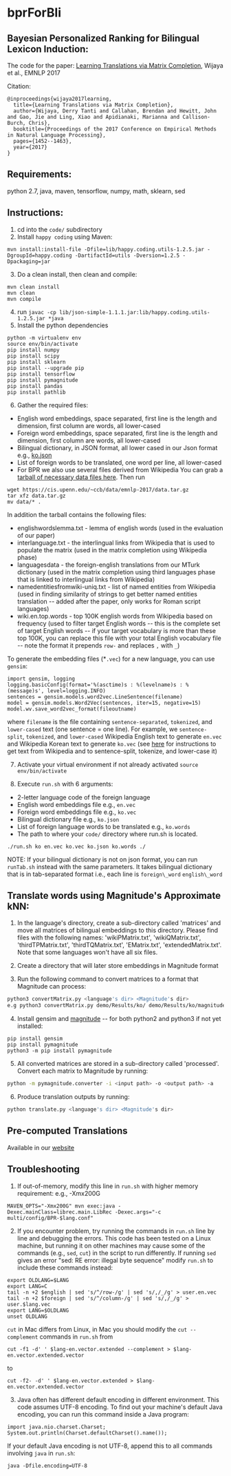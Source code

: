 # bprForBli
## Bayesian Personalized Ranking for Bilingual Lexicon Induction:

The code for the paper: [Learning Translations via Matrix Completion](https://www.seas.upenn.edu/~derry/bpr.pdf), Wijaya et al., EMNLP 2017

Citation:

```
@inproceedings{wijaya2017learning,
  title={Learning Translations via Matrix Completion},
  author={Wijaya, Derry Tanti and Callahan, Brendan and Hewitt, John and Gao, Jie and Ling, Xiao and Apidianaki, Marianna and Callison-Burch, Chris},
  booktitle={Proceedings of the 2017 Conference on Empirical Methods in Natural Language Processing},
  pages={1452--1463},
  year={2017}
}
```

## Requirements:

python 2.7, java, maven, tensorflow, numpy, math, sklearn, sed

## Instructions:
1. cd into the `code/` subdirectory
2. Install `happy coding` using Maven:
```
mvn install:install-file -Dfile=lib/happy.coding.utils-1.2.5.jar -DgroupId=happy.coding -DartifactId=utils -Dversion=1.2.5 -Dpackaging=jar
```
3. Do a clean install, then clean and compile: 
```
mvn clean install
mvn clean
mvn compile
```
4. run `javac -cp lib/json-simple-1.1.1.jar:lib/happy.coding.utils-1.2.5.jar *java`
5. Install the python dependencies 
```
python -m virtualenv env
source env/bin/activate
pip install numpy
pip install scipy
pip install sklearn
pip install --upgrade pip
pip install tensorflow
pip install pymagnitude
pip install pandas
pip install pathlib
```
6. Gather the required files:
* English word embeddings, space separated, first line is the length and dimension, first column are words, all lower-cased
* Foreign word embeddings, space separated, first line is the length and dimension, first column are words, all lower-cased
* Bilingual dictionary, in JSON format, all lower cased in our Json format e.g., [ko.json](https://www.seas.upenn.edu/~derry/ko.json)
* List of foreign words to be translated, one word per line, all lower-cased 
* For BPR we also use several files derived from Wikipedia 
You can grab a [tarball of necessary data files here](https://cis.upenn.edu/~ccb/data/emnlp-2017/data.tar.gz). Then run
```
wget https://cis.upenn.edu/~ccb/data/emnlp-2017/data.tar.gz
tar xfz data.tar.gz
mv data/* .
```
In addition the tarball contains the following files:
* englishwordslemma.txt - lemma of english words (used in the evaluation of our paper)
* interlanguage.txt - the interlingual links from Wikipedia that is used to populate the matrix (used in the matrix completion using Wikipedia phase)
* languagesdata - the foreign-english translations from our MTurk dictionary (used in the matrix completion using third languages phase that is linked to interlingual links from Wikipedia)
* namedentitiesfromwiki-uniq.txt - list of named entities from Wikipedia (used in finding similarity of strings to get better named entities translation -- added after the paper, only works for Roman script languages)
* wiki.en.top.words - top 100K english words from Wikipedia based on frequency (used to filter target English words -- this is the complete set of target English words -- if your target vocabulary is more than these top 100K, you can replace this file with your total English vocabulary file -- note the format it prepends `row-` and replaces `,` with `_`)


To generate the embedding files (\*`.vec`) for a new language, you can use `gensim`: 
```
import gensim, logging
logging.basicConfig(format='%(asctime)s : %(levelname)s : %(message)s', level=logging.INFO)
sentences = gensim.models.word2vec.LineSentence(filename)
model = gensim.models.Word2Vec(sentences, iter=15, negative=15)
model.wv.save_word2vec_format(fileoutname)
```
where `filename` is the file containing `sentence-separated`, `tokenized`, and `lower-cased` text (one sentence = one line). For example, we `sentence-split`, `tokenized`, and `lower-cased` Wikipedia English text to generate `en.vec` and Wikipedia Korean text to generate `ko.vec` (see [here](Wikipedia/README.md) for instructions to get text from Wikipedia and to sentence-split, tokenize, and lower-case it)

7. Activate your virtual environment if not already activated 
``
source env/bin/activate
``

8. Execute `run.sh` with 6 arguments: 
* 2-letter language code of the foreign language
* English word embeddings file e.g., `en.vec`
* Foreign word embeddings file e.g., `ko.vec`
* Bilingual dictionary file e.g., `ko.json`
* List of foreign language words to be translated e.g., `ko.words`
* The path to where your `code/` directory where run.sh is located.
```
./run.sh ko en.vec ko.vec ko.json ko.words ./
```
NOTE: If your bilingual dictionary is not on json format, you can run `runTab.sh` instead with the same parameters. It takes bilingual dictionary that is in tab-separated format i.e., each line is `foreign\_word` <tab> `english\_word`

## Translate words using Magnitude's Approximate kNN:
1. In the language's directory, create a sub-directory called 'matrices' and move all matrices of bilingual embeddings to this directory. Please find files with the following names: 'wikiPMatrix.txt', 'wikiQMatrix.txt', 'thirdTPMatrix.txt', 'thirdTQMatrix.txt', 'EMatrix.txt', 'extendedMatrix.txt'. Note that some languages won't have all six files.

2. Create a directory that will later store embeddings in Magnitude format

3. Run the following command to convert matrices to a format that Magnitude can process:
```bash
python3 convertMatrix.py <language's dir> <Magnitude's dir>
e.g python3 convertMatrix.py demo/Results/ko/ demo/Results/ko/magnitudes/
```
4. Install gensim and [magnitude](https://github.com/plasticityai/magnitude) -- for both python2 and python3 if not yet installed:
```
pip install gensim
pip install pymagnitude
python3 -m pip install pymagnitude
```
5. All converted matrices are stored in a sub-directory called 'processed'. Convert each matrix to Magnitude by running:
```bash
python -m pymagnitude.converter -i <input path> -o <output path> -a 
```
6. Produce translation outputs by running:
```bash
python translate.py <language's dir> <Magnitude's dir>
```

## Pre-computed Translations
Available in our [website](https://www.seas.upenn.edu/~derry/translations.html) 

## Troubleshooting
1. If out-of-memory, modify this line in `run.sh` with higher memory requirement: e.g., -Xmx200G
```
MAVEN_OPTS="-Xmx200G" mvn exec:java -Dexec.mainClass=librec.main.LibRec -Dexec.args="-c multi/config/BPR-$lang.conf"
```
2. If you encounter problem, try running the commands in `run.sh` line by line and debugging the errors. This code has been tested on a Linux machine, but running it on other machines may cause some of the commands (e.g., `sed`, `cut`) in the script to run differently. If running `sed` gives an error "sed: RE error: illegal byte sequence" modify `run.sh` to include these commands instead:
```
export OLDLANG=$LANG
export LANG=C
tail -n +2 $english | sed 's/^/row-/g' | sed 's/,/_/g' > user.en.vec
tail -n +2 $foreign | sed 's/^/column-/g' | sed 's/,/_/g' > user.$lang.vec
export LANG=$OLDLANG
unset OLDLANG
```
`cut` in Mac differs from Linux, in Mac you should modify the `cut --complement` commands in `run.sh` from
```
cut -f1 -d' ' $lang-en.vector.extended --complement > $lang-en.vector.extended.vector
```
to
```
cut -f2- -d' ' $lang-en.vector.extended > $lang-en.vector.extended.vector
```

3. Java often has different default encoding in different environment. This code assumes UTF-8 encoding. To find out your machine's default Java encoding, you can run this command inside a Java program:
```
import java.nio.charset.Charset;
System.out.println(Charset.defaultCharset().name());
```
If your default Java encoding is not UTF-8, append this to all commands involving `java` in `run.sh`:
```
java -Dfile.encoding=UTF-8 
```
